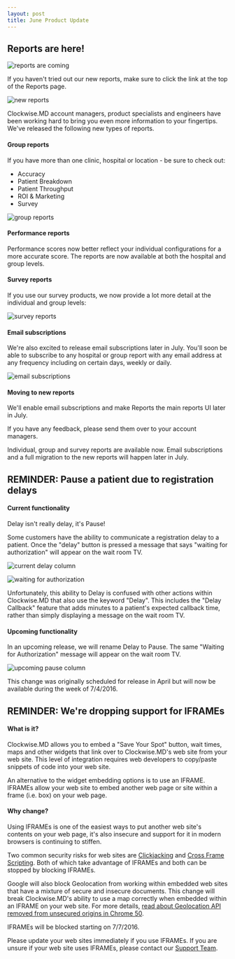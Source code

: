 ```yaml
---
layout: post
title: June Product Update
---
```


## Reports are here!

![reports are coming](/img/2016-06-27-reports-are-here.jpg)

If you haven't tried out our new reports, make sure to click the link at the top of the Reports
page.

![new reports](/img/2016-06-27-reports-click-me.png)

Clockwise.MD account managers, product specialists and engineers have been working hard to bring
you even more information to your fingertips. We've released the following new types of reports.

#### Group reports

If you have more than one clinic, hospital or location - be sure to check out:

- Accuracy
- Patient Breakdown
- Patient Throughput
- ROI & Marketing
- Survey

![group reports](/img/2016-06-27-reports-group-example.png)

#### Performance reports

Performance scores now better reflect your individual configurations for a more accurate score.
The reports are now available at both the hospital and group levels.

#### Survey reports

If you use our survey products, we now provide a lot more detail at the individual and group levels:

![survey reports](/img/2016-06-27-reports-survey-example.png)

#### Email subscriptions

We're also excited to release email subscriptions later in July. You'll soon be able to subscribe
to any hospital or group report with any email address at any frequency including on certain days,
weekly or daily.

![email subscriptions](/img/2016-06-27-reports-email-subscriptions.png)

#### Moving to new reports

We'll enable email subscriptions and make Reports the main reports UI later in July.

If you have any feedback, please send them over to your account managers.

<div class='updates notice'>

Individual, group and survey reports are available now. Email subscriptions and a full migration
to the new reports will happen later in July.

</div>

## REMINDER: Pause a patient due to registration delays

#### Current functionality

Delay isn't really delay, it's Pause!

Some customers have the ability to communicate a registration delay to a patient.  Once the "delay"
button is pressed a message that says "waiting for authorization" will appear on the wait room TV.

![current delay column](/img/2016-05-04_current-delay-column.png)

![waiting for authorization](/img/2016-05-04_waiting-for-authorization.png)

Unfortunately, this ability to Delay is confused with other actions within Clockwise.MD that also
use the keyword "Delay". This includes the "Delay Callback" feature that adds minutes to a
patient's expected callback time, rather than simply displaying a message on the wait room TV.

#### Upcoming functionality

In an upcoming release, we will rename Delay to Pause. The same "Waiting for Authorization"
message will appear on the wait room TV.

![upcoming pause column](/img/2016-05-04_upcoming-pause-column.png)

<div class='updates notice'>

This change was originally scheduled for release in April but will now be available during the week
of 7/4/2016.

</div>

## REMINDER: We're dropping support for IFRAMEs

#### What is it?

Clockwise.MD allows you to embed a "Save Your Spot" button, wait times, maps and other widgets
that link over to Clockwise.MD's web site from your web site. This level of integration requires
web developers to copy/paste snippets of code into your web site.

An alternative to the widget embedding options is to use an IFRAME. IFRAMEs allow your web site
to embed another web page or site within a frame (i.e. box) on your web page.

#### Why change?

Using IFRAMEs is one of the easiest ways to put another web site's contents on your web page,
it's also insecure and support for it in modern browsers is continuing to stiffen.

Two common security risks for web sites are
[Clickjacking](https://www.owasp.org/index.php/Clickjacking) and
[Cross Frame Scripting](https://www.owasp.org/index.php/Cross_Frame_Scripting).
Both of which take advantage of IFRAMEs and both can be stopped by blocking IFRAMEs.

Google will also block Geolocation from working within embedded web sites that have a mixture of
secure and insecure documents. This change will break Clockwise.MD's ability to use a map
correctly when embedded within an IFRAME on your web site. For more details,
[read about Geolocation API removed from unsecured origins in Chrome 50](https://developers.google.com/web/updates/2016/04/geolocation-on-secure-contexts-only?hl=en).

<div class='updates notice'>

<p>IFRAMEs will be blocked starting on 7/7/2016.</p>

<p>Please update your web sites immediately if you use IFRAMEs. If you are unsure if your web site
uses IFRAMEs, please contact our <a href="https://www.clockwisemd.com/support">Support Team</a>.</p>

</div>
